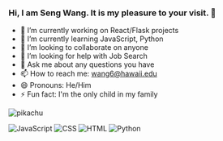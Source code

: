 ### Hi, I am Seng Wang. It is my pleasure to your visit. 👋


- 🔭 I’m currently working on React/Flask projects
- 🌱 I’m currently learning JavaScript, Python
- 👯 I’m looking to collaborate on anyone
- 🤔 I’m looking for help with Job Search
- 💬 Ask me about any questions you have
- 📫 How to reach me: wang6@hawaii.edu
- 😄 Pronouns: He/Him
- ⚡ Fun fact: I'm the only child in my family

![pikachu](https://www.pixelstalk.net/wp-content/uploads/images1/Screen-Cute-Pikachu-Wallpapers.jpeg)

![JavaScript](https://img.shields.io/badge/-JavaScript-yellow?style=flat-square&logo=javascript&logoColor=white)
![CSS](https://img.shields.io/badge/-CSS-blue?style=flat-square&logo=css3&logoColor=white)
![HTML](https://img.shields.io/badge/-HTML-orange?style=flat-square&logo=html5&logoColor=white)
![Python](https://img.shields.io/badge/-Python-blue?style=flat-square&logo=python&logoColor=white)

